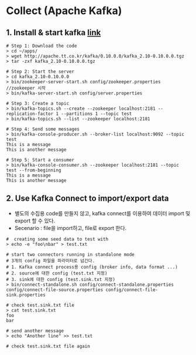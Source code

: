 # Collect (Apache Kafka)
## 1. Install & start kafka [link](http://kafka.apache.org/documentation.html#quickstart)
```
# Step 1: Download the code
> cd ~/apps/
> wget http://apache.tt.co.kr/kafka/0.10.0.0/kafka_2.10-0.10.0.0.tgz
> tar -zxf kafka_2.10-0.10.0.0.tgz

# Step 2: Start the server
> cd kafka_2.10-0.10.0.0
> bin/zookeeper-server-start.sh config/zookeeper.properties //zookeeper 시작
> bin/kafka-server-start.sh config/server.properties

# Step 3: Create a topic
> bin/kafka-topics.sh --create --zookeeper localhost:2181 --replication-factor 1 --partitions 1 --topic test
> bin/kafka-topics.sh --list --zookeeper localhost:2181

# Step 4: Send some messages
> bin/kafka-console-producer.sh --broker-list localhost:9092 --topic test
This is a message
This is another message

# Step 5: Start a consumer
> bin/kafka-console-consumer.sh --zookeeper localhost:2181 --topic test --from-beginning
This is a message
This is another message

```

## 2. Use Kafka Connect to import/export data
- 별도의 수집용 code를 만들지 않고, kafka connect를 이용하여 데이터 import 및 export 할 수 있다.
- Secenario : file을 import하고, file로 export 한다.
```
#  creating some seed data to test with
> echo -e "foo\nbar" > test.txt

# start two connectors running in standalone mode
# 3개의 config 파일을 파라미터로 넘긴다. 
# 1. Kafka connect process용 config (broker info, data format ...)
# 2. source에 대한 config (test.txt 지정)
# 3. sink에 대한 config (test.sink.txt 지정)
> bin/connect-standalone.sh config/connect-standalone.properties config/connect-file-source.properties config/connect-file-sink.properties

# check test.sink.txt file
> cat test.sink.txt
foo
bar

# send another message
> echo "Another line" >> test.txt

# check test.sink.txt file again


```
